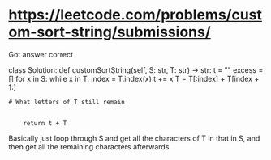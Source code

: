 # https://leetcode.com/problems/custom-sort-string/submissions/

Got answer correct

class Solution:
def customSortString(self, S: str, T: str) -> str:
t = ""
excess = []
for x in S:
while x in T:
index = T.index(x)
t += x
T = T[:index] + T[index + 1:]

    # What letters of T still remain


        return t + T

Basically just loop through S and get all the characters of T in that in S, and then get all the remaining characters afterwards
